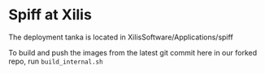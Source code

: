 # Spiff at Xilis

The deployment tanka is located in XilisSoftware/Applications/spiff

To build and push the images from the latest git commit here in our forked repo, run `build_internal.sh`

